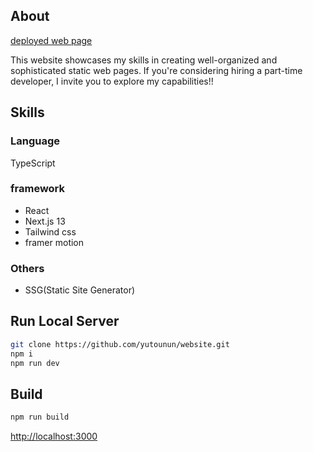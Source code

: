## About
[deployed web page](https://website-sigma-ruddy-88.vercel.app/home)

This website showcases my skills in creating well-organized and sophisticated static web pages. If you're considering hiring a part-time developer, I invite you to explore my capabilities!!

## Skills

### Language

TypeScript

### framework

- React
- Next.js 13
- Tailwind css
- framer motion

### Others

- SSG(Static Site Generator)

## Run Local Server

```bash
git clone https://github.com/yutounun/website.git
npm i
npm run dev
```

## Build 
```bash
npm run build
```

[http://localhost:3000](http://localhost:3000)
